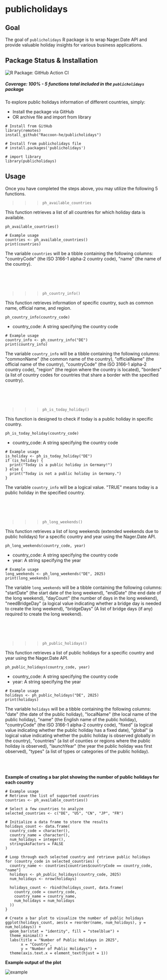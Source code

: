 # publicholidays

## Goal
The goal of `publicholidays` R package is to wrap Nager.Date API and provide valuable holiday insights for various business applications.

## Package Status & Installation

![R Package: GitHub Action CI](https://github.com/Raccoon-he/publicholidays/actions/workflows/publicholidays.yml/badge.svg)

##### Coverage: 100% - 5 functions total included in the `publicholidays` package ##### 

To explore public holidays information of different countries, simply:

- Install the package via GitHub
- OR archive file and import from library

```
# Install from GitHub
library(remotes)
install_github("Raccoon-he/publicholidays")

# Install from publicholidays file
# install.packages('publicholidays')

# import library
library(publicholidays)
```

## Usage

Once you have completed the steps above, you may utilize the following 5 functions.

>>> ```  
>>> ph_available_countries  
>>> ``` 

This function retrieves a list of all countries for which holiday data is available.

```ph_available_countries()```

```
# Example usage
countries <- ph_available_countries()
print(countries) 
```

The variable `countries` will be a tibble containing the following columns: "countryCode" (the ISO 3166-1 alpha-2 country code), "name" (the name of the country).

<br><br><br> 
>>> ```  
>>> ph_country_info()
>>> ``` 

This function retrieves information of specific country, such as common name, official name, and region.

```ph_country_info(country_code)```

- country_code: A string specifying the country code

```
# Example usage
country_info <- ph_country_info("DE")
print(country_info)
```

The variable `country_info` will be a tibble containing the following columns: "commonName" (the common name of the country), "officialName" (the official name of the country), "countryCode" (the ISO 3166-1 alpha-2 country code), "region" (the region where the country is located), "borders" (a list of country codes for countries that share a border with the specified country).

<br><br><br> 
>>> ```  
>>> ph_is_today_holiday()
>>> ``` 

This function is designed to check if today is a public holiday in specific country.

```ph_is_today_holiday(country_code)```

- country_code: A string specifying the country code

```
# Example usage
is_holiday <- ph_is_today_holiday("DE")
if (is_holiday) {
  print("Today is a public holiday in Germany!")
} else {
  print("Today is not a public holiday in Germany.")
}
```

The variable `country_info` will be a logical value. "TRUE" means today is a public holiday in the specified country.

<br><br><br> 
>>> ```  
>>> ph_long_weekends()
>>> ``` 

This function retrieves a list of long weekends (extended weekends due to public holidays) for a specific country and year using the Nager.Date API.

```ph_long_weekends(country_code, year)```

- country_code: A string specifying the country code
- year: A string specifying the year

```
# Example usage
long_weekends <- ph_long_weekends("DE", 2025)
print(long_weekends)
```

The variable `long_weekends` will be a tibble containing the following columns: "startDate" (the start date of the long weekend), "endDate" (the end date of the long weekend), "dayCount" (the number of days in the long weekend), "needBridgeDay" (a logical value indicating whether a bridge day is needed to create the long weekend), "bridgeDays" (A list of bridge days (if any) required to create the long weekend).

<br><br><br> 
>>> ```  
>>> ph_public_holidays()
>>> ``` 

This function retrieves a list of public holidays for a specific country and year using the Nager.Date API.

```ph_public_holidays(country_code, year)```

- country_code: A string specifying the country code
- year: A string specifying the year

```
# Example usage
holidays <- ph_public_holidays("DE", 2025)
print(holidays)
```

The variable `holidays` will be a tibble containing the following columns: "date" (the date of the public holiday), "localName" (the local name of the public holiday), "name" (the English name of the public holiday), "countryCode" (the ISO 3166-1 alpha-2 country code), "fixed" (a logical value indicating whether the public holiday has a fixed date), "global" (a logical value indicating whether the public holiday is observed globally in the country), "countries" (a list of counties or regions where the public holiday is observed), "launchYear" (the year the public holiday was first observed), "types" (a list of types or categories of the public holiday).

<br><br><br> 
**Example of creating a bar plot showing the number of public holidays for each country**

```
# Example usage
# Retrieve the list of supported countries
countries <- ph_available_countries()

# Select a few countries to analyze
selected_countries <- c("DE", "US", "CN", "JP", "FR")

# Initialize a data frame to store the results
holidays_count <- data.frame(
  country_code = character(),
  country_name = character(),
  num_holidays = integer(),
  stringsAsFactors = FALSE
)

# Loop through each selected country and retrieve public holidays
for (country_code in selected_countries) {
  country_name <- countries[countries$countryCode == country_code, "name"]
  holidays <- ph_public_holidays(country_code, 2025)
  num_holidays <- nrow(holidays)
  
  holidays_count <- rbind(holidays_count, data.frame(
    country_code = country_code,
    country_name = country_name,
    num_holidays = num_holidays
  ))
}

# Create a bar plot to visualize the number of public holidays
ggplot(holidays_count, aes(x = reorder(name, num_holidays), y = num_holidays)) +
  geom_bar(stat = "identity", fill = "steelblue") +
  theme_minimal() +
  labs(title = "Number of Public Holidays in 2025",
       x = "Country",
       y = "Number of Public Holidays") +
  theme(axis.text.x = element_text(hjust = 1))
```

**Example output of the plot**

![example](/img/example.png)

